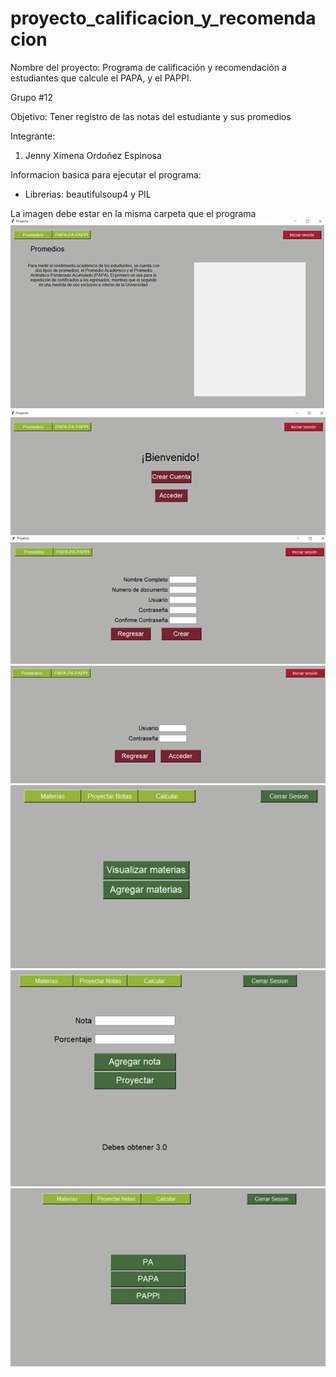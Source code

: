 # proyecto_calificacion_y_recomendacion
Nombre del proyecto: Programa de calificación y recomendación a estudiantes que calcule el PAPA, y el PAPPI.

Grupo #12

Objetivo: Tener registro de las notas del estudiante y sus promedios

Integrante:
1. Jenny Ximena Ordoñez Espinosa

Informacion basica para ejecutar el programa:
- Librerias: beautifulsoup4 y PIL

La imagen debe estar en la misma carpeta que el programa
![Imagen 1](/images/1.png)
![Imagen 2](/images/2.png)
![Imagen 3](/images/3.png)
![Imagen 4](/images/4.png)
![Imagen 5](/images/5.png)
![Imagen 6](/images/6.png)
![Imagen 7](/images/7.png)
